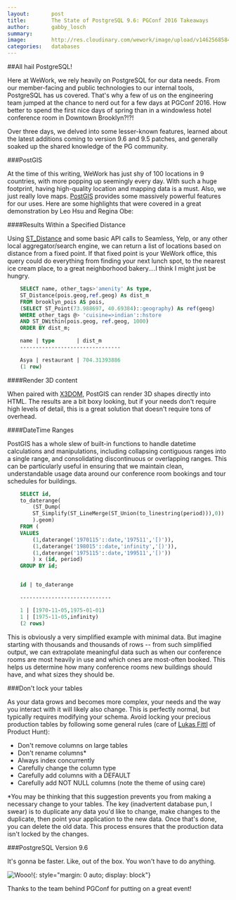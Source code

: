 ```yaml
---
layout:       post
title:        The State of PostgreSQL 9.6: PGConf 2016 Takeaways
author:       gabby_losch
summary:      
image:        http://res.cloudinary.com/wework/image/upload/v1462568584/pgconf.jpg
categories:   databases
---
```


##All hail PostgreSQL!

Here at WeWork, we rely heavily on PostgreSQL for our data needs. From our member-facing and public technologies to our internal tools, PostgreSQL has us covered. That's why a few of us on the engineering team jumped at the chance to nerd out for a few days at PGConf 2016. How better to spend the first nice days of spring than in a windowless hotel conference room in Downtown Brooklyn?!?!

Over three days, we delved into some lesser-known features, learned about the latest additions coming to version 9.6 and 9.5 patches, and generally soaked up the shared knowledge of the PG community.

###PostGIS

At the time of this writing, WeWork has just shy of 100 locations in 9 countries, with more popping up seemingly every day. With such a huge footprint, having high-quality location and mapping data is a must. Also, we just really love maps. [PostGIS](http://postgis.net/) provides some massively powerful features for our uses. Here are some highlights that were covered in a great demonstration by Leo Hsu and Regina Obe:

####Results Within a Specified Distance

Using [ST_Distance](http://postgis.net/docs/ST_Distance.html) and some basic API calls to Seamless, Yelp, or any other local aggregator/search engine, we can return a list of locations based on distance from a fixed point. If that fixed point is your WeWork office, this query could do everything from finding your next lunch spot, to the nearest ice cream place, to a great neighborhood bakery....I think I might just be hungry.

~~~ sql
    SELECT name, other_tags­>'amenity' As type,
    ST_Distance(pois.geog,ref.geog) As dist_m
    FROM brooklyn_pois AS pois,
    (SELECT ST_Point(­73.988697, 40.69384)::geography) As ref(geog)
    WHERE other_tags @> 'cuisine=>indian'::hstore
    AND ST_DWithin(pois.geog, ref.geog, 1000)
    ORDER BY dist_m;
~~~

~~~ sql
    name | type       | dist_m
    ‐‐‐‐‐‐‐‐‐‐‐‐‐‐‐‐‐‐‐‐‐‐‐‐‐‐‐‐‐‐‐‐

    Asya | restaurant | 704.31393886
    (1 row)
~~~

####Render 3D content

When paired with [X3DOM](http://www.x3dom.org), PostGIS can render 3D shapes directly into HTML. The results are a bit boxy looking, but if your needs don't require high levels of detail, this is a great solution that doesn't require tons of overhead. 

####DateTime Ranges

PostGIS has a whole slew of built-in functions to handle datetime calculations and manipulations, including collapsing contiguous ranges into a single range, and consolidating discontinuous or overlapping ranges. This can be particularly useful in ensuring that we maintain clean, understandable usage data around our conference room bookings and tour schedules for buildings. 

~~~ sql
    SELECT id,
    to_daterange(
        (ST_Dump(
        ST_Simplify(ST_LineMerge(ST_Union(to_linestring(period))),0))
        ).geom)
    FROM (
    VALUES
        (1,daterange('1970­11­5'::date,'1975­1­1','[)')),
        (1,daterange('1980­1­5'::date,'infinity','[)')),
        (1,daterange('1975­11­5'::date,'1995­1­1','[)'))
        ) x (id, period)
    GROUP BY id;
~~~

~~~ sql

    id | to_daterange

    ‐‐‐‐‐‐‐‐‐‐‐‐‐‐‐‐‐‐‐‐‐‐‐‐‐‐‐‐‐

    1 | [1970‐11‐05,1975‐01‐01)
    1 | [1975‐11‐05,infinity)
    (2 rows)
~~~

This is obviously a very simplified example with minimal data. But imagine starting with thousands and thousands of rows -- from such simplified output, we can extrapolate meaningful data such as when our conference rooms are most heavily in use and which ones are most-often booked. This helps us determine how many conference rooms new buildings should have, and what sizes they should be. 

###Don't lock your tables

As your data grows and becomes more complex, your needs and the way you interact with it will likely also change. This is perfectly normal, but typically requires modifying your schema. Avoid locking your precious production tables by following some general rules (care of [Lukas Fittl](http://twitter.com/LukasFittl) of Product Hunt):

- Don't remove columns on large tables
- Don't rename columns*
- Always index concurrently
- Carefully change the column type
- Carefully add columns with a DEFAULT
- Carefully add NOT NULL columns
 (note the theme of using care)

*You may be thinking that this suggestion prevents you from making a necessary change to your tables. The key (inadvertent database pun, I swear) is to duplicate any data you'd like to change, make changes to the duplicate, then point your application to the new data. Once that's done, you can delete the old data. This process ensures that the production data isn't locked by the changes. 

###PostgreSQL Version 9.6

It's gonna be faster. Like, out of the box. You won't have to do anything. 

![Wooo!](http://res.cloudinary.com/wework/image/upload/v1462566101/engineering/colbert_celebration.gif){: style="margin: 0 auto; display: block"}

Thanks to the team behind PGConf for putting on a great event! 
